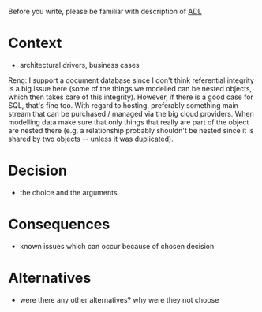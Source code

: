 Before you write, please be familiar with description of [ADL](https://bcc-code.github.io/docs/ADL/) # Context  - architectural drivers, business cases  Reng: I support a document database since I don't think referential integrity is a big issue here (some of the things we modelled can be nested objects, which then takes care of this integrity). However, if there is a good case for SQL, that's fine too. With regard to hosting, preferably something main stream that can be purchased / managed via the big cloud providers. When modelling data make sure that only things that really are part of the object are nested there (e.g. a relationship probably shouldn't be nested since it is shared by two objects -- unless it was duplicated).  # Decision  - the choice and the arguments # Consequences  - known issues which can occur because of chosen decision # Alternatives  - were there any other alternatives? why were they not choose
